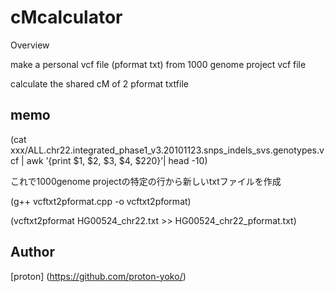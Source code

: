 cMcalculator
====

Overview

make a personal vcf file (pformat txt) from 1000 genome project vcf file

calculate the shared cM of 2 pformat txtfile


## memo

(cat xxx/ALL.chr22.integrated_phase1_v3.20101123.snps_indels_svs.genotypes.vcf | awk ’{print $1, $2, $3, $4, $220}’| head -10)

これで1000genome projectの特定の行から新しいtxtファイルを作成

(g++ vcftxt2pformat.cpp -o vcftxt2pformat)

(vcftxt2pformat HG00524_chr22.txt >> HG00524_chr22_pformat.txt)


## Author

[proton] (https://github.com/proton-yoko/)
